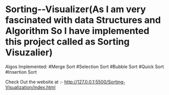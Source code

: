# Sorting--Visualizer(As I am very fascinated with data Structures and Algorithm So I have implemented this project called as Sorting Visuzalier)

Algos Implemented:
#Merge Sort 
#Selection Sort
#Bubble Sort
#Quick Sort
#Insertion Sort

Check Out the website at :- http://127.0.0.1:5500/Sorting-Visualization/index.html



